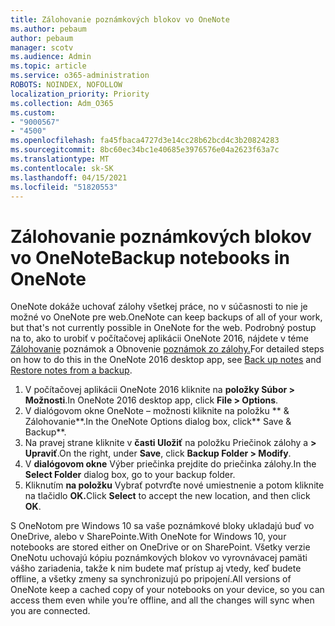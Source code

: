 ```yaml
---
title: Zálohovanie poznámkových blokov vo OneNote
ms.author: pebaum
author: pebaum
manager: scotv
ms.audience: Admin
ms.topic: article
ms.service: o365-administration
ROBOTS: NOINDEX, NOFOLLOW
localization_priority: Priority
ms.collection: Adm_O365
ms.custom:
- "9000567"
- "4500"
ms.openlocfilehash: fa45fbaca4727d3e14cc28b62bcd4c3b20824283
ms.sourcegitcommit: 8bc60ec34bc1e40685e3976576e04a2623f63a7c
ms.translationtype: MT
ms.contentlocale: sk-SK
ms.lasthandoff: 04/15/2021
ms.locfileid: "51820553"
---
```

# <a name="backup-notebooks-in-onenote"></a><span data-ttu-id="c93dc-102">Zálohovanie poznámkových blokov vo OneNote</span><span class="sxs-lookup"><span data-stu-id="c93dc-102">Backup notebooks in OneNote</span></span>

<span data-ttu-id="c93dc-103">OneNote dokáže uchovať zálohy všetkej práce, no v súčasnosti to nie je možné vo OneNote pre web.</span><span class="sxs-lookup"><span data-stu-id="c93dc-103">OneNote can keep backups of all of your work, but that's not currently possible in OneNote for the web.</span></span> <span data-ttu-id="c93dc-104">Podrobný postup na to, ako to urobiť v počítačovej aplikácii OneNote 2016, nájdete v téme [Zálohovanie](https://support.office.com/article/back-up-notes-f58b34b0-611d-435e-87fa-7942a1767af4#id0eaabaaa=2016,_2013,_2010) poznámok a Obnovenie [poznámok zo zálohy.](https://support.microsoft.com/office/5daf9cb0-6769-4998-a5de-f044fdd0d831)</span><span class="sxs-lookup"><span data-stu-id="c93dc-104">For detailed steps on how to do this in the OneNote 2016 desktop app, see [Back up notes](https://support.office.com/article/back-up-notes-f58b34b0-611d-435e-87fa-7942a1767af4#id0eaabaaa=2016,_2013,_2010) and [Restore notes from a backup](https://support.microsoft.com/office/5daf9cb0-6769-4998-a5de-f044fdd0d831).</span></span>

1. <span data-ttu-id="c93dc-105">V počítačovej aplikácii OneNote 2016 kliknite na **položky Súbor > Možnosti**.</span><span class="sxs-lookup"><span data-stu-id="c93dc-105">In OneNote 2016 desktop app, click **File > Options**.</span></span>
2. <span data-ttu-id="c93dc-106">V dialógovom okne OneNote – možnosti kliknite na položku \*\* & Zálohovanie\*\*.</span><span class="sxs-lookup"><span data-stu-id="c93dc-106">In the OneNote Options dialog box, click\*\* Save & Backup\*\*.</span></span>
3. <span data-ttu-id="c93dc-107">Na pravej strane kliknite v **časti Uložiť** na položku Priečinok zálohy a **> Upraviť**.</span><span class="sxs-lookup"><span data-stu-id="c93dc-107">On the right, under **Save**, click **Backup Folder > Modify**.</span></span>
4. <span data-ttu-id="c93dc-108">V **dialógovom okne** Výber priečinka prejdite do priečinka zálohy.</span><span class="sxs-lookup"><span data-stu-id="c93dc-108">In the **Select Folder** dialog box, go to your backup folder.</span></span>
5. <span data-ttu-id="c93dc-109">Kliknutím **na položku** Vybrať potvrďte nové umiestnenie a potom kliknite na tlačidlo **OK.**</span><span class="sxs-lookup"><span data-stu-id="c93dc-109">Click **Select** to accept the new location, and then click **OK**.</span></span>

<span data-ttu-id="c93dc-110">S OneNotom pre Windows 10 sa vaše poznámkové bloky ukladajú buď vo OneDrive, alebo v SharePointe.</span><span class="sxs-lookup"><span data-stu-id="c93dc-110">With OneNote for Windows 10, your notebooks are stored either on OneDrive or on SharePoint.</span></span> <span data-ttu-id="c93dc-111">Všetky verzie OneNotu uchovajú kópiu poznámkových blokov vo vyrovnávacej pamäti vášho zariadenia, takže k nim budete mať prístup aj vtedy, keď budete offline, a všetky zmeny sa synchronizujú po pripojení.</span><span class="sxs-lookup"><span data-stu-id="c93dc-111">All versions of OneNote keep a cached copy of your notebooks on your device, so you can access them even while you’re offline, and all the changes will sync when you are connected.</span></span>
